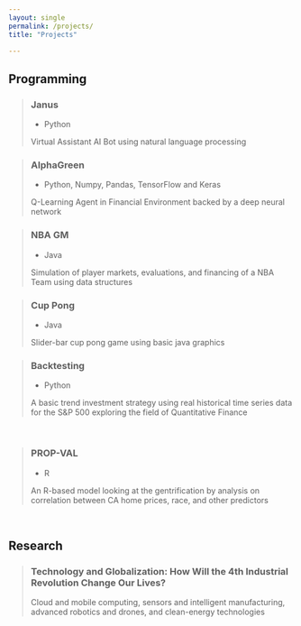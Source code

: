 ```yaml
---
layout: single
permalink: /projects/
title: "Projects"

---
```


## Programming 
> ### Janus
> - Python
>
> Virtual Assistant AI Bot using natural language processing

> ### AlphaGreen
> - Python, Numpy, Pandas, TensorFlow and Keras
>
> Q-Learning Agent in Financial Environment backed by a deep neural network
  
> ### NBA GM
> - Java
>
> Simulation of player markets, evaluations, and financing of a NBA Team using data structures
  

> ### Cup Pong
> - Java
>
> Slider-bar cup pong game using basic java graphics
   

> ### Backtesting
> - Python
>
> A basic trend investment strategy using real historical time series data for the S&P 500 exploring the field of Quantitative Finance
  <br>

> ### PROP-VAL
> - R 
>
> An R-based model looking at the gentrification by analysis on correlation between CA home prices, race, and other predictors
  <br>

## Research

> ### Technology and Globalization: How Will the 4th Industrial Revolution Change Our Lives?
> Cloud and mobile computing, sensors and intelligent manufacturing, advanced robotics and drones, and clean-energy technologies
 

